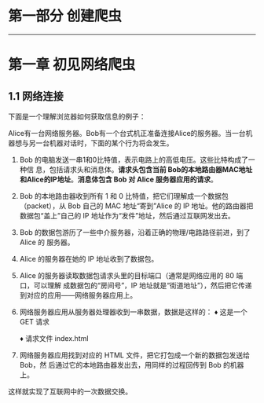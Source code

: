 # 第一部分 创建爬虫
----------
# 第一章 初见网络爬虫
## 1.1 网络连接
下面是一个理解浏览器如何获取信息的例子：

Alice有一台网络服务器。Bob有一个台式机正准备连接Alice的服务器。当一台机器想与另一台机器对话时，下面的某个行为将会发生。
1. Bob 的电脑发送一串1和0比特值，表示电路上的高低电压。这些比特构成了一种信 息，包括请求头和消息体。**请求头包含当前 Bob的本地路由器MAC地址和Alice的IP地址**。**消息体包含 Bob 对 Alice 服务器应用的请求**。 
2.  Bob 的本地路由器收到所有 1 和 0 比特值，把它们理解成一个数据包（packet），从 Bob 自己的 MAC 地址“寄到”Alice 的 IP 地址。他的路由器把数据包“盖上”自己的 IP 地址作为“发件”地址，然后通过互联网发出去。
3. Bob 的数据包游历了一些中介服务器，沿着正确的物理/电路路径前进，到了 Alice 的 服务器。
4. Alice 的服务器在她的 IP 地址收到了数据包。 
5. Alice 的服务器读取数据包请求头里的目标端口（通常是网络应用的 80 端口，可以理解 成数据包的“房间号”，IP 地址就是“街道地址”），然后把它传递到对应的应用——网络服务器应用上。 
6. 网络服务器应用从服务器处理器收到一串数据，数据是这样的： 
   ♦ 这是一个 GET 请求 
   
   ♦ 请求文件 index.html 
7. 网络服务器应用找到对应的 HTML 文件，把它打包成一个新的数据包发送给 Bob，然 后通过它的本地路由器发出去，用同样的过程回传到 Bob 的机器上。

这样就实现了互联网中的一次数据交换。



